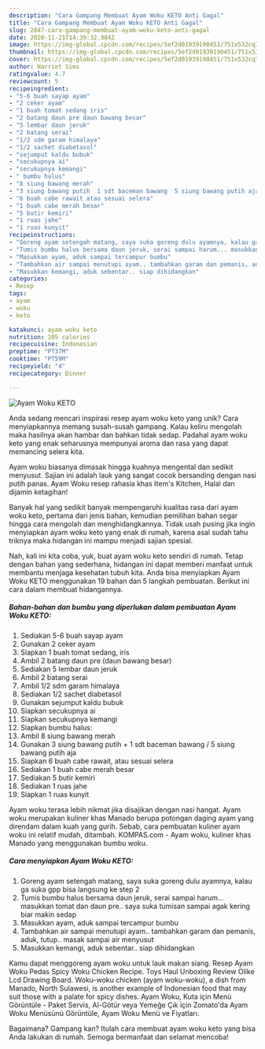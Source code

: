 ```yaml
---
description: "Cara Gampang Membuat Ayam Woku KETO Anti Gagal"
title: "Cara Gampang Membuat Ayam Woku KETO Anti Gagal"
slug: 2847-cara-gampang-membuat-ayam-woku-keto-anti-gagal
date: 2020-11-21T14:39:32.984Z
image: https://img-global.cpcdn.com/recipes/5ef2d01939190451/751x532cq70/ayam-woku-keto-foto-resep-utama.jpg
thumbnail: https://img-global.cpcdn.com/recipes/5ef2d01939190451/751x532cq70/ayam-woku-keto-foto-resep-utama.jpg
cover: https://img-global.cpcdn.com/recipes/5ef2d01939190451/751x532cq70/ayam-woku-keto-foto-resep-utama.jpg
author: Harriet Sims
ratingvalue: 4.7
reviewcount: 5
recipeingredient:
- "5-6 buah sayap ayam"
- "2 ceker ayam"
- "1 buah tomat sedang iris"
- "2 batang daun pre daun bawang besar"
- "5 lembar daun jeruk"
- "2 batang serai"
- "1/2 sdm garam himalaya"
- "1/2 sachet diabetasol"
- "sejumput kaldu bubuk"
- "secukupnya ai"
- "secukupnya kemangi"
- " bumbu halus"
- "8 siung bawang merah"
- "3 siung bawang putih  1 sdt baceman bawang  5 siung bawang putih aja"
- "6 buah cabe rawait atau sesuai selera"
- "1 buah cabe merah besar"
- "5 butir kemiri"
- "1 ruas jahe"
- "1 ruas kunyit"
recipeinstructions:
- "Goreng ayam setengah matang, saya suka goreng dulu ayamnya, kalau ga suka gpp bisa langsung ke step 2"
- "Tumis bumbu halus bersama daun jeruk, serai sampai harum... masukkan tomat dan daun pre.. saya suka tumisan sampai agak kering biar makin sedap"
- "Masukkan ayam, aduk sampai tercampur bumbu"
- "Tambahkan air sampai menutupi ayam.. tambahkan garam dan pemanis, aduk, tutup.. masak sampai air menyusut"
- "Masukkan kemangi, aduk sebentar.. siap dihidangkan"
categories:
- Resep
tags:
- ayam
- woku
- keto

katakunci: ayam woku keto 
nutrition: 105 calories
recipecuisine: Indonesian
preptime: "PT37M"
cooktime: "PT59M"
recipeyield: "4"
recipecategory: Dinner

---
```



![Ayam Woku KETO](https://img-global.cpcdn.com/recipes/5ef2d01939190451/751x532cq70/ayam-woku-keto-foto-resep-utama.jpg)

Anda sedang mencari inspirasi resep ayam woku keto yang unik? Cara menyiapkannya memang susah-susah gampang. Kalau keliru mengolah maka hasilnya akan hambar dan bahkan tidak sedap. Padahal ayam woku keto yang enak seharusnya mempunyai aroma dan rasa yang dapat memancing selera kita.

Ayam woku biasanya dimasak hingga kuahnya mengental dan sedikit menyusut. Sajian ini adalah lauk yang sangat cocok bersanding dengan nasi putih panas. Ayam Woku resep rahasia khas Item&#39;s Kitchen, Halal dan dijamin ketagihan!

Banyak hal yang sedikit banyak mempengaruhi kualitas rasa dari ayam woku keto, pertama dari jenis bahan, kemudian pemilihan bahan segar hingga cara mengolah dan menghidangkannya. Tidak usah pusing jika ingin menyiapkan ayam woku keto yang enak di rumah, karena asal sudah tahu triknya maka hidangan ini mampu menjadi sajian spesial.


Nah, kali ini kita coba, yuk, buat ayam woku keto sendiri di rumah. Tetap dengan bahan yang sederhana, hidangan ini dapat memberi manfaat untuk membantu menjaga kesehatan tubuh kita. Anda bisa menyiapkan Ayam Woku KETO menggunakan 19 bahan dan 5 langkah pembuatan. Berikut ini cara dalam membuat hidangannya.

<!--inarticleads1-->

##### Bahan-bahan dan bumbu yang diperlukan dalam pembuatan Ayam Woku KETO:

1. Sediakan 5-6 buah sayap ayam
1. Gunakan 2 ceker ayam
1. Siapkan 1 buah tomat sedang, iris
1. Ambil 2 batang daun pre (daun bawang besar)
1. Sediakan 5 lembar daun jeruk
1. Ambil 2 batang serai
1. Ambil 1/2 sdm garam himalaya
1. Sediakan 1/2 sachet diabetasol
1. Gunakan sejumput kaldu bubuk
1. Siapkan secukupnya ai
1. Siapkan secukupnya kemangi
1. Siapkan  bumbu halus:
1. Ambil 8 siung bawang merah
1. Gunakan 3 siung bawang putih + 1 sdt baceman bawang / 5 siung bawang putih aja
1. Siapkan 6 buah cabe rawait, atau sesuai selera
1. Sediakan 1 buah cabe merah besar
1. Sediakan 5 butir kemiri
1. Sediakan 1 ruas jahe
1. Siapkan 1 ruas kunyit


Ayam woku terasa lebih nikmat jika disajikan dengan nasi hangat. Ayam woku merupakan kuliner khas Manado berupa potongan daging ayam yang direndam dalam kuah yang gurih. Sebab, cara pembuatan kuliner ayam woku ini relatif mudah, ditambah. KOMPAS.com - Ayam woku, kuliner khas Manado yang menggunakan bumbu woku. 

<!--inarticleads2-->

##### Cara menyiapkan Ayam Woku KETO:

1. Goreng ayam setengah matang, saya suka goreng dulu ayamnya, kalau ga suka gpp bisa langsung ke step 2
1. Tumis bumbu halus bersama daun jeruk, serai sampai harum... masukkan tomat dan daun pre.. saya suka tumisan sampai agak kering biar makin sedap
1. Masukkan ayam, aduk sampai tercampur bumbu
1. Tambahkan air sampai menutupi ayam.. tambahkan garam dan pemanis, aduk, tutup.. masak sampai air menyusut
1. Masukkan kemangi, aduk sebentar.. siap dihidangkan


Kamu dapat menggoreng ayam woku untuk lauk makan siang. Resep Ayam Woku Pedas Spicy Woku Chicken Recipe. Toys Haul Unboxing Review Olike Lcd Drawing Board. Woku-woku chicken (ayam woku-woku), a dish from Manado, North Sulawesi, is another example of Indonesian food that may suit those with a palate for spicy dishes. Ayam Woku, Kuta için Menü Görüntüle - Paket Servis, Al-Götür veya Yemeğe Çık için Zomato&#39;da Ayam Woku Menüsünü Görüntüle, Ayam Woku Menü ve Fiyatları. 

Bagaimana? Gampang kan? Itulah cara membuat ayam woku keto yang bisa Anda lakukan di rumah. Semoga bermanfaat dan selamat mencoba!
